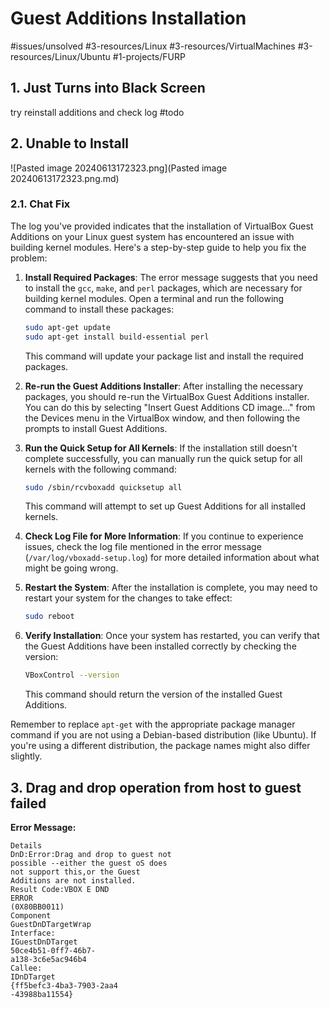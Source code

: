 # Guest Additions Installation
#issues/unsolved #3-resources/Linux #3-resources/VirtualMachines #3-resources/Linux/Ubuntu #1-projects/FURP

## 1. Just Turns into Black Screen
try reinstall additions and check log #todo 

## 2. Unable to Install
![Pasted image 20240613172323.png](Pasted image 20240613172323.png.md)

### 2.1. Chat Fix

The log you've provided indicates that the installation of VirtualBox Guest Additions on your Linux guest system has encountered an issue with building kernel modules. Here's a step-by-step guide to help you fix the problem:

1. **Install Required Packages**: The error message suggests that you need to install the `gcc`, `make`, and `perl` packages, which are necessary for building kernel modules. Open a terminal and run the following command to install these packages:

   ```bash
   sudo apt-get update
   sudo apt-get install build-essential perl
   ```

   This command will update your package list and install the required packages.

2. **Re-run the Guest Additions Installer**: After installing the necessary packages, you should re-run the VirtualBox Guest Additions installer. You can do this by selecting "Insert Guest Additions CD image..." from the Devices menu in the VirtualBox window, and then following the prompts to install Guest Additions.

3. **Run the Quick Setup for All Kernels**: If the installation still doesn't complete successfully, you can manually run the quick setup for all kernels with the following command:

   ```bash
   sudo /sbin/rcvboxadd quicksetup all
   ```

   This command will attempt to set up Guest Additions for all installed kernels.

4. **Check Log File for More Information**: If you continue to experience issues, check the log file mentioned in the error message (`/var/log/vboxadd-setup.log`) for more detailed information about what might be going wrong.

5. **Restart the System**: After the installation is complete, you may need to restart your system for the changes to take effect:

   ```bash
   sudo reboot
   ```

6. **Verify Installation**: Once your system has restarted, you can verify that the Guest Additions have been installed correctly by checking the version:

   ```bash
   VBoxControl --version
   ```

   This command should return the version of the installed Guest Additions.

Remember to replace `apt-get` with the appropriate package manager command if you are not using a Debian-based distribution (like Ubuntu). If you're using a different distribution, the package names might also differ slightly.


## 3. Drag and drop operation from host to guest failed

**Error Message:**
```stderr
Details
DnD:Error:Drag and drop to guest not
possible --either the guest oS does
not support this,or the Guest
Additions are not installed.
Result Code:VBOX E DND
ERROR
(0X80BB0011)
Component
GuestDnDTargetWrap
Interface:
IGuestDnDTarget
50ce4b51-0ff7-46b7-
a138-3c6e5ac946b4
Callee:
IDnDTarget
{ff5befc3-4ba3-7903-2aa4
-43988ba11554}
```